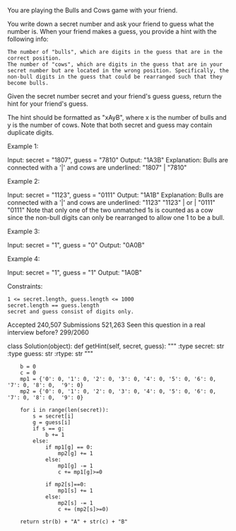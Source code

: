 You are playing the Bulls and Cows game with your friend.

You write down a secret number and ask your friend to guess what the number is. When your friend makes a guess, you provide a hint with the following info:

    The number of "bulls", which are digits in the guess that are in the correct position.
    The number of "cows", which are digits in the guess that are in your secret number but are located in the wrong position. Specifically, the non-bull digits in the guess that could be rearranged such that they become bulls.

Given the secret number secret and your friend's guess guess, return the hint for your friend's guess.

The hint should be formatted as "xAyB", where x is the number of bulls and y is the number of cows. Note that both secret and guess may contain duplicate digits.

 

Example 1:

Input: secret = "1807", guess = "7810"
Output: "1A3B"
Explanation: Bulls are connected with a '|' and cows are underlined:
"1807"
  |
"7810"

Example 2:

Input: secret = "1123", guess = "0111"
Output: "1A1B"
Explanation: Bulls are connected with a '|' and cows are underlined:
"1123"        "1123"
  |      or     |
"0111"        "0111"
Note that only one of the two unmatched 1s is counted as a cow since the non-bull digits can only be rearranged to allow one 1 to be a bull.

Example 3:

Input: secret = "1", guess = "0"
Output: "0A0B"

Example 4:

Input: secret = "1", guess = "1"
Output: "1A0B"

 

Constraints:

    1 <= secret.length, guess.length <= 1000
    secret.length == guess.length
    secret and guess consist of digits only.

Accepted
240,507
Submissions
521,263
Seen this question in a real interview before?
299/2060



class Solution(object):
    def getHint(self, secret, guess):
        """
        :type secret: str
        :type guess: str
        :rtype: str
        """
        
        b = 0
        c = 0
        mp1 = {'0': 0, '1': 0, '2': 0, '3': 0, '4': 0, '5': 0, '6': 0, '7': 0, '8': 0,  '9': 0}
        mp2 = {'0': 0, '1': 0, '2': 0, '3': 0, '4': 0, '5': 0, '6': 0, '7': 0, '8': 0,  '9': 0}
        
        for i in range(len(secret)):
            s = secret[i]
            g = guess[i]
            if s == g: 
                b += 1 
            else:
                if mp1[g] == 0:
                    mp2[g] += 1
                else:
                    mp1[g] -= 1
                    c += mp1[g]>=0
                    
                if mp2[s]==0:
                    mp1[s] += 1
                else:
                    mp2[s] -= 1
                    c += (mp2[s]>=0)
        
        return str(b) + "A" + str(c) + "B"
	
